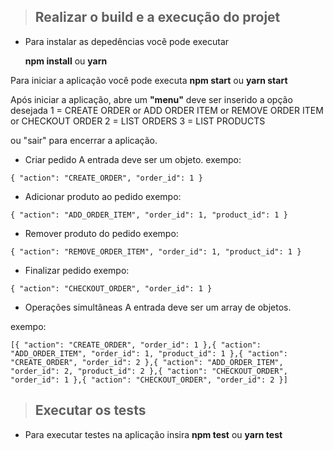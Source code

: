 > ##  Realizar o build e a execução do projet
*  Para instalar as depedências você pode executar

      **npm install** ou **yarn**

Para iniciar a aplicação você pode executa **npm start** ou **yarn start**

Após iniciar a aplicação, abre um **"menu"** deve ser inserido a opção desejada
1 = CREATE ORDER or ADD ORDER ITEM or REMOVE ORDER ITEM or CHECKOUT ORDER
2 = LIST ORDERS
3 = LIST PRODUCTS

ou "sair" para encerrar a aplicação.

*  Criar pedido
A entrada deve ser um objeto.
exempo:
```
{ "action": "CREATE_ORDER", "order_id": 1 }
```

*  Adicionar produto ao pedido
exempo:
```
{ "action": "ADD_ORDER_ITEM", "order_id": 1, "product_id": 1 }
```

* Remover produto do pedido
exempo:
```
{ "action": "REMOVE_ORDER_ITEM", "order_id": 1, "product_id": 1 }
```

*  Finalizar pedido
exempo:
```
{ "action": "CHECKOUT_ORDER", "order_id": 1 }
```

* Operações simultâneas
A entrada deve ser um array de objetos.

exempo:
```
[{ "action": "CREATE_ORDER", "order_id": 1 },{ "action": "ADD_ORDER_ITEM", "order_id": 1, "product_id": 1 },{ "action": "CREATE_ORDER", "order_id": 2 },{ "action": "ADD_ORDER_ITEM", "order_id": 2, "product_id": 2 },{ "action": "CHECKOUT_ORDER", "order_id": 1 },{ "action": "CHECKOUT_ORDER", "order_id": 2 }]
```

> ##  Executar os tests
* Para executar testes na aplicação insira **npm test** ou **yarn test**

